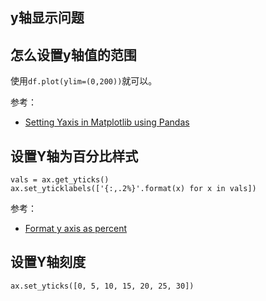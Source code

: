 ## y轴显示问题


## 怎么设置y轴值的范围

使用`df.plot(ylim=(0,200))`就可以。

参考：

- [Setting Yaxis in Matplotlib using Pandas](https://stackoverflow.com/questions/17787366/setting-yaxis-in-matplotlib-using-pandas)


## 设置Y轴为百分比样式

```
vals = ax.get_yticks()
ax.set_yticklabels(['{:,.2%}'.format(x) for x in vals])
```

参考：

- [Format y axis as percent](https://stackoverflow.com/questions/31357611/format-y-axis-as-percent)

## 设置Y轴刻度

```
ax.set_yticks([0, 5, 10, 15, 20, 25, 30])
```